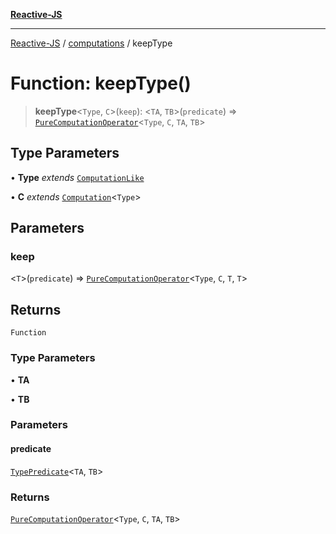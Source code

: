 [**Reactive-JS**](../../README.md)

***

[Reactive-JS](../../README.md) / [computations](../README.md) / keepType

# Function: keepType()

> **keepType**\<`Type`, `C`\>(`keep`): \<`TA`, `TB`\>(`predicate`) => [`PureComputationOperator`](../type-aliases/PureComputationOperator.md)\<`Type`, `C`, `TA`, `TB`\>

## Type Parameters

• **Type** *extends* [`ComputationLike`](../interfaces/ComputationLike.md)

• **C** *extends* [`Computation`](../interfaces/Computation.md)\<`Type`\>

## Parameters

### keep

\<`T`\>(`predicate`) => [`PureComputationOperator`](../type-aliases/PureComputationOperator.md)\<`Type`, `C`, `T`, `T`\>

## Returns

`Function`

### Type Parameters

• **TA**

• **TB**

### Parameters

#### predicate

[`TypePredicate`](../../functions/type-aliases/TypePredicate.md)\<`TA`, `TB`\>

### Returns

[`PureComputationOperator`](../type-aliases/PureComputationOperator.md)\<`Type`, `C`, `TA`, `TB`\>
